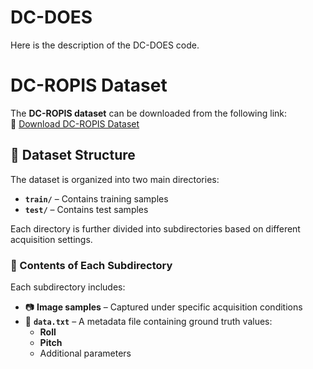 # DC-DOES
Here is the description of the DC-DOES code.

# DC-ROPIS Dataset

The **DC-ROPIS dataset** can be downloaded from the following link:  
🔗 [Download DC-ROPIS Dataset](https://studentiuniparthenope-my.sharepoint.com/:u:/g/personal/fabiana_diciaccio_studenti_uniparthenope_it/EUL0gccLZ21Fhn0B83ixg5IBNHkFRINY7qP1v4ThdPpf2g?e=8Jt3lC)

## 📂 Dataset Structure

The dataset is organized into two main directories:

- **`train/`** – Contains training samples  
- **`test/`** – Contains test samples  

Each directory is further divided into subdirectories based on different acquisition settings.

### 📁 Contents of Each Subdirectory

Each subdirectory includes:

- 📷 **Image samples** – Captured under specific acquisition conditions  
- 📄 **`data.txt`** – A metadata file containing ground truth values:
  - **Roll**
  - **Pitch**
  - Additional parameters
